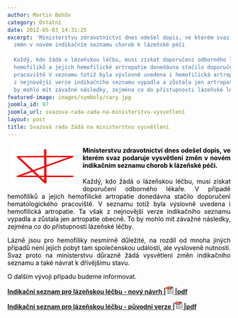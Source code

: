 ```yaml
---
author: Martin Bohůn
category: Ostatní
date: 2012-05-03 14:31:25
excerpt: 'Ministerstvu zdravotnictví dnes odešel dopis, ve kterém svaz podaruje vysvětlení
  změn v novém indikačním seznamu chorob k lázeňské péči

  Každý, kdo žádá o lázeňskou léčbu, musí získat doporučení odborného lékaře V případě
  hemofiliků a jejich hemofilické artropatie donedávna stačilo doporučení hematologického
  pracoviště V seznamu totiž byla výslovně uvedena i hemofilická artropatie Ta však
  z nejnovější verze indikačního seznamu vypadla a zůstala jen artropatie obecně To
  by mohlo mít závažné následky, zejména co do přístupnosti lázeňské léčby'
featured-image: images/symboly/cary.jpg
joomla_id: 97
joomla_url: svazova-rada-zada-na-ministerstvu-vysvetleni
layout: post
title: Svazová rada žádá na ministerstvu vysvětlení
---
```


<h4 style="text-align: justify;"><img src="images/symboly/cary.jpg" border="0" width="150" height="90" style="float: left; margin-left: 10px; margin-right: 10px;" /><span style="color: #000000;">Ministerstvu zdravotnictví dnes odešel dopis, ve kterém svaz podaruje vysvětlení změn v novém indikačním seznamu chorob k lázeňské péči.</span></h4>
<p style="text-align: justify;"><span style="color: #000000;">Každý, kdo žádá o lázeňskou léčbu, musí získat doporučení odborného lékaře. V případě hemofiliků a jejich hemofilické artropatie donedávna stačilo doporučení hematologického pracoviště. V seznamu totiž byla výslovně uvedena i hemofilická artropatie. Ta však z nejnovější verze indikačního seznamu vypadla a zůstala jen artropatie obecně. To by mohlo mít závažné následky, zejména co do přístupnosti lázeňské léčby.</span></p>

<p style="text-align: justify;"><span style="color: #000000;">Lázně jsou pro hemofiliky nesmírně důležité, na rozdíl od mnoha jiných případů není jejich pobyt tam společenskou událostí, ale vysloveně nutností. Svaz proto na ministerstvu důrazně žádá vysvětlení změn indikačního seznamu a také návrat k dřívějšímu stavu.</span></p>
<p><span style="color: #000000;">O dalším vývoji případu budeme informovat.</span></p>
<p><strong><a href="images/dokumenty-pdf-doc/lazne_novy_navrh.pdf" target="_blank" title="Indikační seznam pro lázeňskou léčbu - nový návrh">Indikační seznam pro lázeňskou léčbu - nový návrh |<img src="images/Ikony/ikona_pdf.jpg" border="0" width="17" height="17" /> |pdf</a></strong></p>
<p><strong><a href="images/dokumenty-pdf-doc/lazne_puvodni_verze.pdf" target="_blank" title="Indikační seznam pro lázeňskou léčbu - původní verze">Indikační seznam pro lázeňskou léčbu - původní verze |<img src="images/Ikony/ikona_pdf.jpg" border="0" width="17" height="17" /> |pdf</a></strong></p>
<p><span style="color: #000000;"><br /></span></p>